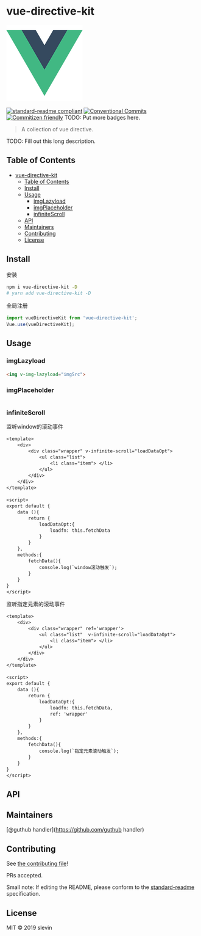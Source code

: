# vue-directive-kit

![banner](examples/assets/logo.png)

[![standard-readme compliant](https://img.shields.io/badge/standard--readme-OK-green.svg?style=flat-square)](https://github.com/RichardLitt/standard-readme)
[![Conventional Commits](https://img.shields.io/badge/Conventional%20Commits-1.0.0-yellow.svg)](https://conventionalcommits.org)
[![Commitizen friendly](https://img.shields.io/badge/commitizen-friendly-brightgreen.svg)](http://commitizen.github.io/cz-cli/)
TODO: Put more badges here.

> A collection of vue directive.

TODO: Fill out this long description.

## Table of Contents

- [vue-directive-kit](#vue-directive-kit)
  - [Table of Contents](#table-of-contents)
  - [Install](#install)
  - [Usage](#usage)
    - [imgLazyload](#imglazyload)
    - [imgPlaceholder](#imgplaceholder)
    - [infiniteScroll](#infinitescroll)
  - [API](#api)
  - [Maintainers](#maintainers)
  - [Contributing](#contributing)
  - [License](#license)


## Install
安装
```bash
npm i vue-directive-kit -D
# yarn add vue-directive-kit -D
```

全局注册
```javascript
import vueDirectiveKit from 'vue-directive-kit';
Vue.use(vueDirectiveKit);
```

## Usage

### imgLazyload

```html
<img v-img-lazyload="imgSrc">
```

### imgPlaceholder

```

```

### infiniteScroll
监听window的滚动事件
```vue
<template>
    <div>
        <div class="wrapper" v-infinite-scroll="loadDataOpt">
            <ul class="list">
                <li class="item"> </li>
            </ul>
        </div>
    </div>
</template>

<script>
export default {
    data (){
        return {
            loadDataOpt:{
                loadfn: this.fetchData
            }
        }
    },
    methods:{
        fetchData(){
            console.log(`window滚动触发`);
        }
    }
}
</script>
```

监听指定元素的滚动事件
```vue
<template>
    <div>
        <div class="wrapper" ref='wrapper'>
            <ul class="list"  v-infinite-scroll="loadDataOpt">
                <li class="item"> </li>
            </ul>
        </div>
    </div>
</template>

<script>
export default {
    data (){
        return {
            loadDataOpt:{
                loadfn: this.fetchData,
                ref: 'wrapper'
            }
        }
    },
    methods:{
        fetchData(){
            console.log(`指定元素滚动触发`);
        }
    }
}
</script>
```


## API

## Maintainers

[@guthub handler](https://github.com/guthub handler)

## Contributing

See [the contributing file](contributing.md)!

PRs accepted.

Small note: If editing the README, please conform to the [standard-readme](https://github.com/RichardLitt/standard-readme) specification.

## License

MIT © 2019 slevin
